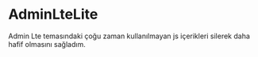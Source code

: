 # AdminLteLite
Admin Lte temasındaki çoğu zaman kullanılmayan js içerikleri silerek daha hafif olmasını sağladım.
